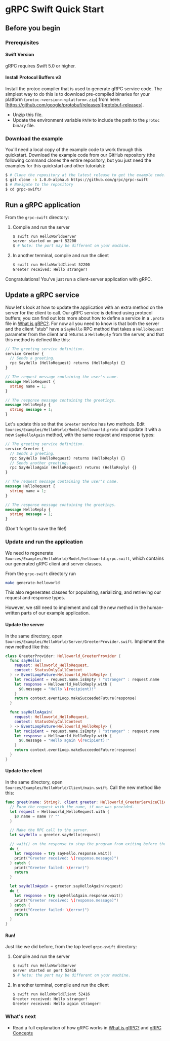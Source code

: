 # gRPC Swift Quick Start

## Before you begin

### Prerequisites

#### Swift Version

gRPC requires Swift 5.0 or higher.

#### Install Protocol Buffers v3

Install the protoc compiler that is used to generate gRPC service code. The
simplest way to do this is to download pre-compiled binaries for your
platform (`protoc-<version>-<platform>.zip`) from here:
[https://github.com/google/protobuf/releases][protobuf-releases].

* Unzip this file.
* Update the environment variable `PATH` to include the path to the `protoc`
  binary file.

### Download the example

You'll need a local copy of the example code to work through this quickstart.
Download the example code from our GitHub repository (the following command
clones the entire repository, but you just need the examples for this quickstart
and other tutorials):

```sh
$ # Clone the repository at the latest release to get the example code:
$ git clone -b 1.0.0-alpha.6 https://github.com/grpc/grpc-swift
$ # Navigate to the repository
$ cd grpc-swift/
```

## Run a gRPC application

From the `grpc-swift` directory:

1. Compile and run the server

   ```sh
   $ swift run HelloWorldServer
   server started on port 52200
   $ # Note: the port may be different on your machine.
   ```

2. In another terminal, compile and run the client

   ```sh
   $ swift run HelloWorldClient 52200
   Greeter received: Hello stranger!
   ```

Congratulations! You've just run a client-server application with gRPC.

## Update a gRPC service

Now let's look at how to update the application with an extra method on the
server for the client to call. Our gRPC service is defined using protocol
buffers; you can find out lots more about how to define a service in a `.proto`
file in [What is gRPC?][grpc-guides]. For now all you need to know is that both
the server and the client "stub" have a `SayHello` RPC method that takes a
`HelloRequest` parameter from the client and returns a `HelloReply` from the
server, and that this method is defined like this:

```proto
// The greeting service definition.
service Greeter {
  // Sends a greeting.
  rpc SayHello (HelloRequest) returns (HelloReply) {}
}

// The request message containing the user's name.
message HelloRequest {
  string name = 1;
}

// The response message containing the greetings.
message HelloReply {
  string message = 1;
}
```

Let's update this so that the `Greeter` service has two methods. Edit
`Sources/Examples/HelloWorld/Model/helloworld.proto` and update it with a new
`SayHelloAgain` method, with the same request and response types:

```proto
// The greeting service definition.
service Greeter {
  // Sends a greeting.
  rpc SayHello (HelloRequest) returns (HelloReply) {}
  // Sends another greeting.
  rpc SayHelloAgain (HelloRequest) returns (HelloReply) {}
}

// The request message containing the user's name.
message HelloRequest {
  string name = 1;
}

// The response message containing the greetings.
message HelloReply {
  string message = 1;
}
```

(Don't forget to save the file!)

### Update and run the application

We need to regenerate
`Sources/Examples/HelloWorld/Model/helloworld.grpc.swift`, which
contains our generated gRPC client and server classes.

From the `grpc-swift` directory run

```sh
make generate-helloworld
```

This also regenerates classes for populating, serializing, and retrieving our
request and response types.

However, we still need to implement and call the new method in the human-written
parts of our example application.

#### Update the server

In the same directory, open
`Sources/Examples/HelloWorld/Server/GreeterProvider.swift`. Implement the new
method like this:

```swift
class GreeterProvider: Helloworld_GreeterProvider {
  func sayHello(
    request: Helloworld_HelloRequest,
    context: StatusOnlyCallContext
  ) -> EventLoopFuture<Helloworld_HelloReply> {
    let recipient = request.name.isEmpty ? "stranger" : request.name
    let response = Helloworld_HelloReply.with {
      $0.message = "Hello \(recipient)!"
    }
    return context.eventLoop.makeSucceededFuture(response)
  }

  func sayHelloAgain(
    request: Helloworld_HelloRequest,
    context: StatusOnlyCallContext
  ) -> EventLoopFuture<Helloworld_HelloReply> {
    let recipient = request.name.isEmpty ? "stranger" : request.name
    let response = Helloworld_HelloReply.with {
      $0.message = "Hello again \(recipient)!"
    }
    return context.eventLoop.makeSucceededFuture(response)
  }
}
```

#### Update the client

In the same directory, open
`Sources/Examples/HelloWorld/Client/main.swift`. Call the new method like this:

```swift
func greet(name: String?, client greeter: Helloworld_GreeterServiceClient) {
  // Form the request with the name, if one was provided.
  let request = Helloworld_HelloRequest.with {
    $0.name = name ?? ""
  }

  // Make the RPC call to the server.
  let sayHello = greeter.sayHello(request)

  // wait() on the response to stop the program from exiting before the response is received.
  do {
    let response = try sayHello.response.wait()
    print("Greeter received: \(response.message)")
  } catch {
    print("Greeter failed: \(error)")
    return
  }

  let sayHelloAgain = greeter.sayHelloAgain(request)
  do {
    let response = try sayHelloAgain.response.wait()
    print("Greeter received: \(response.message)")
  } catch {
    print("Greeter failed: \(error)")
    return
  }
}
```

#### Run!

Just like we did before, from the top level `grpc-swift` directory:

1. Compile and run the server

   ```sh
   $ swift run HelloWorldServer
   server started on port 52416
   $ # Note: the port may be different on your machine.
   ```

2. In another terminal, compile and run the client

   ```sh
   $ swift run HelloWorldClient 52416
   Greeter received: Hello stranger!
   Greeter received: Hello again stranger!
   ```

### What's next

- Read a full explanation of how gRPC works in [What is gRPC?][grpc-guides] and
  [gRPC Concepts][grpc-concepts]

[grpc-guides]: https://grpc.io/docs/guides/
[grpc-concepts]: https://grpc.io/docs/guides/concepts/
[protobuf-releases]: https://github.com/google/protobuf/releases
